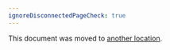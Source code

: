 ```yaml
---
ignoreDisconnectedPageCheck: true
---
```


This document was moved to [another location](../../team/product-dev/incidents.md).

